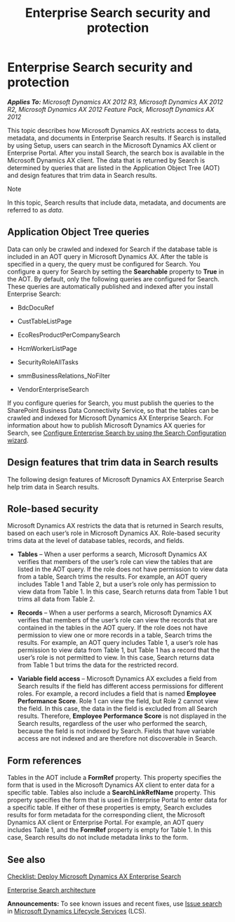 ﻿---
title: Enterprise Search security and protection
TOCTitle: Enterprise Search security and protection
ms:assetid: 53d56eec-e274-4ac1-b89f-35ef10326145
ms:mtpsurl: https://technet.microsoft.com/en-us/library/Hh433510(v=AX.60)
ms:contentKeyID: 36941291
ms.date: 05/02/2014
mtps_version: v=AX.60
---

# Enterprise Search security and protection 


_**Applies To:** Microsoft Dynamics AX 2012 R3, Microsoft Dynamics AX 2012 R2, Microsoft Dynamics AX 2012 Feature Pack, Microsoft Dynamics AX 2012_

This topic describes how Microsoft Dynamics AX restricts access to data, metadata, and documents in Enterprise Search results. If Search is installed by using Setup, users can search in the Microsoft Dynamics AX client or Enterprise Portal. After you install Search, the search box is available in the Microsoft Dynamics AX client. The data that is returned by Search is determined by queries that are listed in the Application Object Tree (AOT) and design features that trim data in Search results.


> [!NOTE]
> <P>In this topic, Search results that include data, metadata, and documents are referred to as <EM>data</EM>.</P>



## Application Object Tree queries

Data can only be crawled and indexed for Search if the database table is included in an AOT query in Microsoft Dynamics AX. After the table is specified in a query, the query must be configured for Search. You configure a query for Search by setting the **Searchable** property to **True** in the AOT. By default, only the following queries are configured for Search. These queries are automatically published and indexed after you install Enterprise Search:

  - BdcDocuRef

  - CustTableListPage

  - EcoResProductPerCompanySearch

  - HcmWorkerListPage

  - SecurityRoleAllTasks

  - smmBusinessRelations\_NoFilter

  - VendorEnterpriseSearch

If you configure queries for Search, you must publish the queries to the SharePoint Business Data Connectivity Service, so that the tables can be crawled and indexed for Microsoft Dynamics AX Enterprise Search. For information about how to publish Microsoft Dynamics AX queries for Search, see [Configure Enterprise Search by using the Search Configuration wizard](configure-enterprise-search-by-using-the-search-configuration-wizard.md).

## Design features that trim data in Search results

The following design features of Microsoft Dynamics AX Enterprise Search help trim data in Search results.

## Role-based security

Microsoft Dynamics AX restricts the data that is returned in Search results, based on each user’s role in Microsoft Dynamics AX. Role-based security trims data at the level of database tables, records, and fields.

  - **Tables** – When a user performs a search, Microsoft Dynamics AX verifies that members of the user’s role can view the tables that are listed in the AOT query. If the role does not have permission to view data from a table, Search trims the results. For example, an AOT query includes Table 1 and Table 2, but a user’s role only has permission to view data from Table 1. In this case, Search returns data from Table 1 but trims all data from Table 2.

  - **Records** – When a user performs a search, Microsoft Dynamics AX verifies that members of the user’s role can view the records that are contained in the tables in the AOT query. If the role does not have permission to view one or more records in a table, Search trims the results. For example, an AOT query includes Table 1, a user’s role has permission to view data from Table 1, but Table 1 has a record that the user’s role is not permitted to view. In this case, Search returns data from Table 1 but trims the data for the restricted record.

  - **Variable field access** – Microsoft Dynamics AX excludes a field from Search results if the field has different access permissions for different roles. For example, a record includes a field that is named **Employee Performance Score**. Role 1 can view the field, but Role 2 cannot view the field. In this case, the data in the field is excluded from all Search results. Therefore, **Employee Performance Score** is not displayed in the Search results, regardless of the user who performed the search, because the field is not indexed by Search. Fields that have variable access are not indexed and are therefore not discoverable in Search.

## Form references

Tables in the AOT include a **FormRef** property. This property specifies the form that is used in the Microsoft Dynamics AX client to enter data for a specific table. Tables also include a **SearchLinkRefName** property. This property specifies the form that is used in Enterprise Portal to enter data for a specific table. If either of these properties is empty, Search excludes results for form metadata for the corresponding client, the Microsoft Dynamics AX client or Enterprise Portal. For example, an AOT query includes Table 1, and the **FormRef** property is empty for Table 1. In this case, Search results do not include metadata links to the form.

## See also

[Checklist: Deploy Microsoft Dynamics AX Enterprise Search](checklist-deploy-microsoft-dynamics-ax-enterprise-search.md)

[Enterprise Search architecture](enterprise-search-architecture.md)

  
**Announcements:** To see known issues and recent fixes, use [Issue search](http://go.microsoft.com/fwlink/?linkid=389258) in [Microsoft Dynamics Lifecycle Services](http://go.microsoft.com/fwlink/?linkid=306505) (LCS).

